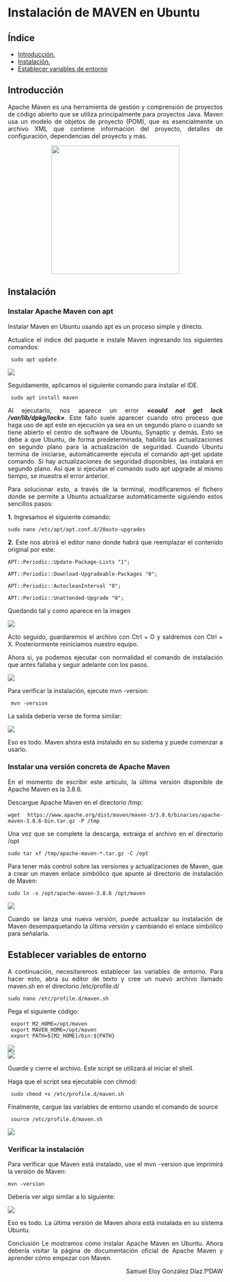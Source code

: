 <div align="justify">

# Instalación de MAVEN en Ubuntu

## Índice
- [Introducción.](#introducción)
- [Instalación.](#instalación)
- [Establecer variables de entorno](#establecer-variables-de-entorno)

## Introducción

 Apache Maven es una herramienta de gestión y comprensión de proyectos de código abierto que se utiliza principalmente para proyectos Java. Maven usa un modelo de objetos de proyecto (POM), que es esencialmente un archivo XML que contiene información del proyecto, detalles de configuración, dependencias del proyecto y más.
 <br>
 
 <div align="center">
 <img src="https://upload.wikimedia.org/wikipedia/commons/thumb/5/52/Apache_Maven_logo.svg/1200px-Apache_Maven_logo.svg.png" width="300px">
 </div>

## Instalación

### Instalar Apache Maven con apt

 Instalar Maven en Ubuntu usando apt es un proceso simple y directo.

 Actualice el índice del paquete e instale Maven ingresando los siguientes comandos:

```
 sudo apt update
```
 
<img src="https://github.com/samugd17/Entornos-de-desarrollo/blob/main/TAREAS/Tarea9/IMG/1.%20ACTUALIZANDO%20%C3%8DNDICE%20DE%20PAQUETES.png">
 
 Seguidamente, aplicamos el siguiente comando para instalar el IDE.
 
```
 sudo apt install maven
```
 
 
 Al ejecutarlo, nos aparece un error _**«could not get lock /var/lib/dpkg/lock»**_. Este fallo suele aparecer cuando otro proceso que haga uso de apt este en ejecución ya sea en un segundo plano o cuando se tiene abierto el centro de software de Ubuntu, Synaptic y demás. Esto se debe a que Ubuntu, de forma predeterminada, habilita las actualizaciones en segundo plano para la actualización de seguridad. Cuando Ubuntu termina de iniciarse, automáticamente ejecuta el comando apt-get update comando. Si hay actualizaciones de seguridad disponibles, las instalará en segundo plano. Así que si ejecutan el comando sudo apt upgrade al mismo tiempo, se muestra el error anterior.
 
 Para solucionar esto, a través de la terminal, modificaremos el fichero donde se permite a Ubuntu actualizarse automáticamente siguiendo estos sencillos pasos:
 
 **1.** Ingresamos el siguiente comando:

 ```
sudo nano /etc/apt/apt.conf.d/20auto-upgrades
 ```
 
 **2.** Este nos abrirá el editor nano donde habrá que reemplazar el contenido original por este:
 
 ```
APT::Periodic::Update-Package-Lists "1";
 
APT::Periodic::Download-Upgradeable-Packages "0";
 
APT::Periodic::AutocleanInterval "0";
 
APT::Periodic::Unattended-Upgrade "0";
 ```
 
 Quedando tal y como aparece en la imagen
 
 
  <img src="https://github.com/samugd17/Entornos-de-desarrollo/blob/main/TAREAS/Tarea9/IMG/2.%20SOLUCION.png">
 
Acto seguido, guardaremos el archivo con Ctrl + O y saldremos con Ctrl + X. Posteriormente reiniciamos nuestro equipo.
 
 Ahora si, ya podemos ejecutar con normalidad el comando de instalación que antes fallaba y seguir adelante con los  pasos.

  <img src="https://github.com/samugd17/Entornos-de-desarrollo/blob/main/TAREAS/Tarea9/IMG/3.%20MAVEN%20INSTALL.png">

 Para verificar la instalación, ejecute mvn -version:
```
 mvn -version
```

 La salida debería verse de forma similar:

 <img src="https://github.com/samugd17/Entornos-de-desarrollo/blob/main/TAREAS/Tarea9/IMG/4.%20MAVEN%20VERSION.png">

 Eso es todo. Maven ahora está instalado en su sistema y puede comenzar a usarlo.

### Instalar una versión concreta de Apache Maven

 En el momento de escribir este artículo, la última versión disponible de Apache Maven es la 3.8.6.

 Descargue Apache Maven en el directorio /tmp:

```
wget https://www.apache.org/dist/maven/maven-3/3.8.6/binaries/apache-maven-3.8.6-bin.tar.gz -P /tmp
```

 Una vez que se complete la descarga, extraiga el archivo en el directorio /opt
```
sudo tar xf /tmp/apache-maven-*.tar.gz -C /opt
```
 
 Para tener más control sobre las versiones y actualizaciones de Maven, que a crear un maven enlace simbólico que apunte al directorio de instalación de Maven:

```
sudo ln -s /opt/apache-maven-3.8.6 /opt/maven
```
 
<img src="https://github.com/samugd17/Entornos-de-desarrollo/blob/main/TAREAS/Tarea9/IMG/5.%20DESCARGA%20ESPEC%C3%8DFICA%20MAVEN.png">
 
 Cuando se lanza una nueva versión, puede actualizar su instalación de Maven desempaquetando la última versión y cambiando el enlace simbólico para señalarla.


## Establecer variables de entorno
 
 A continuación, necesitaremos establecer las variables de entorno. Para hacer esto, abra su editor de texto y cree un nuevo archivo llamado maven.sh en el directorio /etc/profile.d/
```
sudo nano /etc/profile.d/maven.sh
```
Pega el siguiente código:

```
 export M2_HOME=/opt/maven
 export MAVEN_HOME=/opt/maven
 export PATH=${M2_HOME}/bin:${PATH}
```
 
  <img src="https://github.com/samugd17/Entornos-de-desarrollo/blob/main/TAREAS/Tarea9/IMG/6.%20NANO.png">
 <br>
  <img src="https://github.com/samugd17/Entornos-de-desarrollo/blob/main/TAREAS/Tarea9/IMG/6.1.%20NANO.png">
 <br>

 Guarde y cierre el archivo. Este script se utilizará al iniciar el shell.

 Haga que el script sea ejecutable con chmod:

```
 sudo chmod +x /etc/profile.d/maven.sh
```
 Finalmente, cargue las variables de entorno usando el comando de source
```
 source /etc/profile.d/maven.sh
```
 
  <img src="https://github.com/samugd17/Entornos-de-desarrollo/blob/main/TAREAS/Tarea9/IMG/7.%20SCRIPT.png">

### Verificar la instalación

Para verificar que Maven está instalado, use el mvn -version que imprimirá la versión de Maven:

```
mvn -version
```

Debería ver algo similar a lo siguiente:

 <img src="https://github.com/samugd17/Entornos-de-desarrollo/blob/main/TAREAS/Tarea9/IMG/8.%20MAVEN%20VERSION%20FINAL.png">

Eso es todo. La última versión de Maven ahora está instalada en su sistema Ubuntu.

Conclusión
Le mostramos cómo instalar Apache Maven en Ubuntu. Ahora debería visitar la página de documentación oficial de Apache Maven y aprender cómo empezar con Maven.
 
 <div align="right">
 Samuel Eloy González Díaz.1ºDAW
 </div>

</div>
